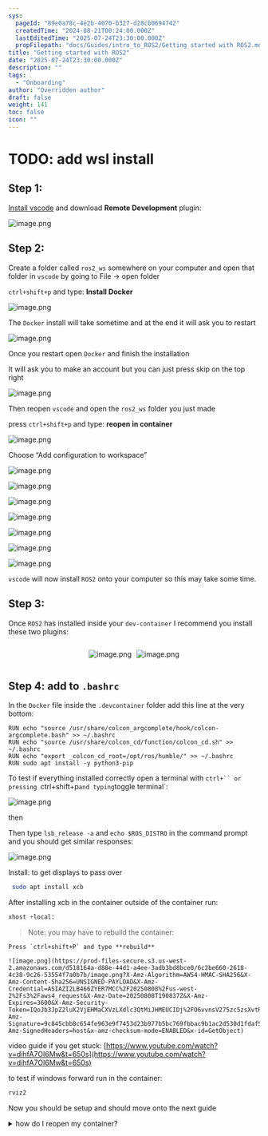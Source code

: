 ```yaml
---
sys:
  pageId: "89e0a78c-4e2b-4070-b327-d28cb0694742"
  createdTime: "2024-08-21T00:24:00.000Z"
  lastEditedTime: "2025-07-24T23:30:00.000Z"
  propFilepath: "docs/Guides/intro_to_ROS2/Getting started with ROS2.md"
title: "Getting started with ROS2"
date: "2025-07-24T23:30:00.000Z"
description: ""
tags:
  - "Onboarding"
author: "Overridden author"
draft: false
weight: 141
toc: false
icon: ""
---
```


# TODO: add wsl install

## Step 1:

[Install vscode](https://code.visualstudio.com/download) and download **Remote Development** plugin:

![image.png](https://prod-files-secure.s3.us-west-2.amazonaws.com/d518164a-d88e-44d1-a4ee-3adb3bd8bce0/efb52993-1881-4a40-b95e-6f020334f022/image.png?X-Amz-Algorithm=AWS4-HMAC-SHA256&X-Amz-Content-Sha256=UNSIGNED-PAYLOAD&X-Amz-Credential=ASIAZI2LB466VSAZFV5P%2F20250808%2Fus-west-2%2Fs3%2Faws4_request&X-Amz-Date=20250808T190833Z&X-Amz-Expires=3600&X-Amz-Security-Token=IQoJb3JpZ2luX2VjEHMaCXVzLXdlc3QtMiJIMEYCIQDgpaDgx5PvRksPdi%2FDLRuLjJOq%2FxlKGXCvblJ6Ogm9JAIhALhyy3ecg2FcOm9U02bnA%2BD%2F4NOvKGXDM%2F8scx9y0PSGKogECKz%2F%2F%2F%2F%2F%2F%2F%2F%2F%2FwEQABoMNjM3NDIzMTgzODA1IgwMPZEqCNWhgkpUcskq3AOl3Ycy9yD9mr2w%2FXdFtsPAOjZm7DU550oioglemcxq5jF%2B%2B9zfoHx4L6%2B7lQqp2CJzRoXqW%2FFG28iGAGBLpsvs8gVxOxeIJArlPMuqXPOA8g8z7pCewHsUOdyLCencqDxr3STQ0o9BmlVkx8II%2FhXww3oi%2BvqXipAXl9d58frFZYIesg3%2BhLLwV4Lr4Ef7SjguSgD%2FmqfcfY9%2FvEQ%2FrXLXlrEj4XWJV2B7rElezjkb46ED3ZBHktFZJOZv18%2BR81h47dJme%2FBxfnnP%2Bwl0eCGh11UE79zfQiQg%2FKpBrGCBVlZ6EoXZ%2Fb2G%2Fi7iUIJdB82pQRHKt3sLE196F4XqcBjbhn4tOTezPgC0k22KtAsxF%2FWXJw8aaQMkqhCCI3ttQ8IlMcnUbE7qBfrwvMlEnhsyJew9yPM92RpKF%2Fui7fJAyJ%2FGM7gOUTn3JsjElwF2DzFGcH%2BEMwoGV3l4rdgJC8J8MjfyGEZz01Da7%2BRvAxzH5spJexA1E%2FtEm2QosXu3DSjt0cVtTHeEiAgh%2FDOTmv7GIXy2Mlr3YLRSVKTGDa8KY%2BByVTbQL7yBN13sJWWe38vk1ozDWWMMbjcqLOdtc52R%2BkgrByhjBENthW3n96AMtzoDAtAym11NE8C7mzCXk9nEBjqkAQoItLLOyee%2FXazYODlLb0O4AD1iyvHEJZaqVeY038ml%2F6569LGnQKcBG1hb54InBbIDF4X63gREEMvyD7l6HrIxds0VWytkNrbZZHBjOsigiS8CeN0wXUSAhSiQWQIwl4joHSgD6PK5paJAU1FeWK8j9px0h1iigJBgDWJAyTVpVVuKLasenlodzu91RY3b4GtAFHuagterEcFtLZflRen7PClZ&X-Amz-Signature=740cd57d6491de4295ee715120bc3d64c2f9c740f0d95e9deda92285f39aa381&X-Amz-SignedHeaders=host&x-amz-checksum-mode=ENABLED&x-id=GetObject)

## Step 2:

Create a folder called `ros2_ws` somewhere on your computer and open that folder in `vscode` by going to File → open folder 

`ctrl+shift+p` and type: **Install Docker**

![image.png](https://prod-files-secure.s3.us-west-2.amazonaws.com/d518164a-d88e-44d1-a4ee-3adb3bd8bce0/2269dc0e-1cd5-47ff-bceb-c04ad9b2eab0/image.png?X-Amz-Algorithm=AWS4-HMAC-SHA256&X-Amz-Content-Sha256=UNSIGNED-PAYLOAD&X-Amz-Credential=ASIAZI2LB466VSAZFV5P%2F20250808%2Fus-west-2%2Fs3%2Faws4_request&X-Amz-Date=20250808T190833Z&X-Amz-Expires=3600&X-Amz-Security-Token=IQoJb3JpZ2luX2VjEHMaCXVzLXdlc3QtMiJIMEYCIQDgpaDgx5PvRksPdi%2FDLRuLjJOq%2FxlKGXCvblJ6Ogm9JAIhALhyy3ecg2FcOm9U02bnA%2BD%2F4NOvKGXDM%2F8scx9y0PSGKogECKz%2F%2F%2F%2F%2F%2F%2F%2F%2F%2FwEQABoMNjM3NDIzMTgzODA1IgwMPZEqCNWhgkpUcskq3AOl3Ycy9yD9mr2w%2FXdFtsPAOjZm7DU550oioglemcxq5jF%2B%2B9zfoHx4L6%2B7lQqp2CJzRoXqW%2FFG28iGAGBLpsvs8gVxOxeIJArlPMuqXPOA8g8z7pCewHsUOdyLCencqDxr3STQ0o9BmlVkx8II%2FhXww3oi%2BvqXipAXl9d58frFZYIesg3%2BhLLwV4Lr4Ef7SjguSgD%2FmqfcfY9%2FvEQ%2FrXLXlrEj4XWJV2B7rElezjkb46ED3ZBHktFZJOZv18%2BR81h47dJme%2FBxfnnP%2Bwl0eCGh11UE79zfQiQg%2FKpBrGCBVlZ6EoXZ%2Fb2G%2Fi7iUIJdB82pQRHKt3sLE196F4XqcBjbhn4tOTezPgC0k22KtAsxF%2FWXJw8aaQMkqhCCI3ttQ8IlMcnUbE7qBfrwvMlEnhsyJew9yPM92RpKF%2Fui7fJAyJ%2FGM7gOUTn3JsjElwF2DzFGcH%2BEMwoGV3l4rdgJC8J8MjfyGEZz01Da7%2BRvAxzH5spJexA1E%2FtEm2QosXu3DSjt0cVtTHeEiAgh%2FDOTmv7GIXy2Mlr3YLRSVKTGDa8KY%2BByVTbQL7yBN13sJWWe38vk1ozDWWMMbjcqLOdtc52R%2BkgrByhjBENthW3n96AMtzoDAtAym11NE8C7mzCXk9nEBjqkAQoItLLOyee%2FXazYODlLb0O4AD1iyvHEJZaqVeY038ml%2F6569LGnQKcBG1hb54InBbIDF4X63gREEMvyD7l6HrIxds0VWytkNrbZZHBjOsigiS8CeN0wXUSAhSiQWQIwl4joHSgD6PK5paJAU1FeWK8j9px0h1iigJBgDWJAyTVpVVuKLasenlodzu91RY3b4GtAFHuagterEcFtLZflRen7PClZ&X-Amz-Signature=16d138f20fc55310a415de11acf867ee23860cdaa1e6972c00e1d8d00faaba35&X-Amz-SignedHeaders=host&x-amz-checksum-mode=ENABLED&x-id=GetObject)

The `Docker` install will take sometime and at the end it will ask you to restart

![image.png](https://prod-files-secure.s3.us-west-2.amazonaws.com/d518164a-d88e-44d1-a4ee-3adb3bd8bce0/ed233f78-be33-4b1f-b89c-9c346c0e961e/image.png?X-Amz-Algorithm=AWS4-HMAC-SHA256&X-Amz-Content-Sha256=UNSIGNED-PAYLOAD&X-Amz-Credential=ASIAZI2LB466VSAZFV5P%2F20250808%2Fus-west-2%2Fs3%2Faws4_request&X-Amz-Date=20250808T190833Z&X-Amz-Expires=3600&X-Amz-Security-Token=IQoJb3JpZ2luX2VjEHMaCXVzLXdlc3QtMiJIMEYCIQDgpaDgx5PvRksPdi%2FDLRuLjJOq%2FxlKGXCvblJ6Ogm9JAIhALhyy3ecg2FcOm9U02bnA%2BD%2F4NOvKGXDM%2F8scx9y0PSGKogECKz%2F%2F%2F%2F%2F%2F%2F%2F%2F%2FwEQABoMNjM3NDIzMTgzODA1IgwMPZEqCNWhgkpUcskq3AOl3Ycy9yD9mr2w%2FXdFtsPAOjZm7DU550oioglemcxq5jF%2B%2B9zfoHx4L6%2B7lQqp2CJzRoXqW%2FFG28iGAGBLpsvs8gVxOxeIJArlPMuqXPOA8g8z7pCewHsUOdyLCencqDxr3STQ0o9BmlVkx8II%2FhXww3oi%2BvqXipAXl9d58frFZYIesg3%2BhLLwV4Lr4Ef7SjguSgD%2FmqfcfY9%2FvEQ%2FrXLXlrEj4XWJV2B7rElezjkb46ED3ZBHktFZJOZv18%2BR81h47dJme%2FBxfnnP%2Bwl0eCGh11UE79zfQiQg%2FKpBrGCBVlZ6EoXZ%2Fb2G%2Fi7iUIJdB82pQRHKt3sLE196F4XqcBjbhn4tOTezPgC0k22KtAsxF%2FWXJw8aaQMkqhCCI3ttQ8IlMcnUbE7qBfrwvMlEnhsyJew9yPM92RpKF%2Fui7fJAyJ%2FGM7gOUTn3JsjElwF2DzFGcH%2BEMwoGV3l4rdgJC8J8MjfyGEZz01Da7%2BRvAxzH5spJexA1E%2FtEm2QosXu3DSjt0cVtTHeEiAgh%2FDOTmv7GIXy2Mlr3YLRSVKTGDa8KY%2BByVTbQL7yBN13sJWWe38vk1ozDWWMMbjcqLOdtc52R%2BkgrByhjBENthW3n96AMtzoDAtAym11NE8C7mzCXk9nEBjqkAQoItLLOyee%2FXazYODlLb0O4AD1iyvHEJZaqVeY038ml%2F6569LGnQKcBG1hb54InBbIDF4X63gREEMvyD7l6HrIxds0VWytkNrbZZHBjOsigiS8CeN0wXUSAhSiQWQIwl4joHSgD6PK5paJAU1FeWK8j9px0h1iigJBgDWJAyTVpVVuKLasenlodzu91RY3b4GtAFHuagterEcFtLZflRen7PClZ&X-Amz-Signature=cd443b3b8b41f22f4029187e0ddbb08cc3201e31362dccf24028fa5d5924981e&X-Amz-SignedHeaders=host&x-amz-checksum-mode=ENABLED&x-id=GetObject)

Once you restart open `Docker` and finish the installation

It will ask you to make an account but you can just press skip on the top right

![image.png](https://prod-files-secure.s3.us-west-2.amazonaws.com/d518164a-d88e-44d1-a4ee-3adb3bd8bce0/21010ad9-1659-4fd9-9f59-9932a09b2a3d/image.png?X-Amz-Algorithm=AWS4-HMAC-SHA256&X-Amz-Content-Sha256=UNSIGNED-PAYLOAD&X-Amz-Credential=ASIAZI2LB466VSAZFV5P%2F20250808%2Fus-west-2%2Fs3%2Faws4_request&X-Amz-Date=20250808T190833Z&X-Amz-Expires=3600&X-Amz-Security-Token=IQoJb3JpZ2luX2VjEHMaCXVzLXdlc3QtMiJIMEYCIQDgpaDgx5PvRksPdi%2FDLRuLjJOq%2FxlKGXCvblJ6Ogm9JAIhALhyy3ecg2FcOm9U02bnA%2BD%2F4NOvKGXDM%2F8scx9y0PSGKogECKz%2F%2F%2F%2F%2F%2F%2F%2F%2F%2FwEQABoMNjM3NDIzMTgzODA1IgwMPZEqCNWhgkpUcskq3AOl3Ycy9yD9mr2w%2FXdFtsPAOjZm7DU550oioglemcxq5jF%2B%2B9zfoHx4L6%2B7lQqp2CJzRoXqW%2FFG28iGAGBLpsvs8gVxOxeIJArlPMuqXPOA8g8z7pCewHsUOdyLCencqDxr3STQ0o9BmlVkx8II%2FhXww3oi%2BvqXipAXl9d58frFZYIesg3%2BhLLwV4Lr4Ef7SjguSgD%2FmqfcfY9%2FvEQ%2FrXLXlrEj4XWJV2B7rElezjkb46ED3ZBHktFZJOZv18%2BR81h47dJme%2FBxfnnP%2Bwl0eCGh11UE79zfQiQg%2FKpBrGCBVlZ6EoXZ%2Fb2G%2Fi7iUIJdB82pQRHKt3sLE196F4XqcBjbhn4tOTezPgC0k22KtAsxF%2FWXJw8aaQMkqhCCI3ttQ8IlMcnUbE7qBfrwvMlEnhsyJew9yPM92RpKF%2Fui7fJAyJ%2FGM7gOUTn3JsjElwF2DzFGcH%2BEMwoGV3l4rdgJC8J8MjfyGEZz01Da7%2BRvAxzH5spJexA1E%2FtEm2QosXu3DSjt0cVtTHeEiAgh%2FDOTmv7GIXy2Mlr3YLRSVKTGDa8KY%2BByVTbQL7yBN13sJWWe38vk1ozDWWMMbjcqLOdtc52R%2BkgrByhjBENthW3n96AMtzoDAtAym11NE8C7mzCXk9nEBjqkAQoItLLOyee%2FXazYODlLb0O4AD1iyvHEJZaqVeY038ml%2F6569LGnQKcBG1hb54InBbIDF4X63gREEMvyD7l6HrIxds0VWytkNrbZZHBjOsigiS8CeN0wXUSAhSiQWQIwl4joHSgD6PK5paJAU1FeWK8j9px0h1iigJBgDWJAyTVpVVuKLasenlodzu91RY3b4GtAFHuagterEcFtLZflRen7PClZ&X-Amz-Signature=4a019f34034218ca4f122a170106f465e839e8919c526ab63d9bcc0e3a2f342b&X-Amz-SignedHeaders=host&x-amz-checksum-mode=ENABLED&x-id=GetObject)

Then reopen `vscode` and open the `ros2_ws` folder you just made

press `ctrl+shift+p` and type: **reopen in container**

![image.png](https://prod-files-secure.s3.us-west-2.amazonaws.com/d518164a-d88e-44d1-a4ee-3adb3bd8bce0/4e93b8c2-41ad-488c-8095-c74205196118/image.png?X-Amz-Algorithm=AWS4-HMAC-SHA256&X-Amz-Content-Sha256=UNSIGNED-PAYLOAD&X-Amz-Credential=ASIAZI2LB466VSAZFV5P%2F20250808%2Fus-west-2%2Fs3%2Faws4_request&X-Amz-Date=20250808T190833Z&X-Amz-Expires=3600&X-Amz-Security-Token=IQoJb3JpZ2luX2VjEHMaCXVzLXdlc3QtMiJIMEYCIQDgpaDgx5PvRksPdi%2FDLRuLjJOq%2FxlKGXCvblJ6Ogm9JAIhALhyy3ecg2FcOm9U02bnA%2BD%2F4NOvKGXDM%2F8scx9y0PSGKogECKz%2F%2F%2F%2F%2F%2F%2F%2F%2F%2FwEQABoMNjM3NDIzMTgzODA1IgwMPZEqCNWhgkpUcskq3AOl3Ycy9yD9mr2w%2FXdFtsPAOjZm7DU550oioglemcxq5jF%2B%2B9zfoHx4L6%2B7lQqp2CJzRoXqW%2FFG28iGAGBLpsvs8gVxOxeIJArlPMuqXPOA8g8z7pCewHsUOdyLCencqDxr3STQ0o9BmlVkx8II%2FhXww3oi%2BvqXipAXl9d58frFZYIesg3%2BhLLwV4Lr4Ef7SjguSgD%2FmqfcfY9%2FvEQ%2FrXLXlrEj4XWJV2B7rElezjkb46ED3ZBHktFZJOZv18%2BR81h47dJme%2FBxfnnP%2Bwl0eCGh11UE79zfQiQg%2FKpBrGCBVlZ6EoXZ%2Fb2G%2Fi7iUIJdB82pQRHKt3sLE196F4XqcBjbhn4tOTezPgC0k22KtAsxF%2FWXJw8aaQMkqhCCI3ttQ8IlMcnUbE7qBfrwvMlEnhsyJew9yPM92RpKF%2Fui7fJAyJ%2FGM7gOUTn3JsjElwF2DzFGcH%2BEMwoGV3l4rdgJC8J8MjfyGEZz01Da7%2BRvAxzH5spJexA1E%2FtEm2QosXu3DSjt0cVtTHeEiAgh%2FDOTmv7GIXy2Mlr3YLRSVKTGDa8KY%2BByVTbQL7yBN13sJWWe38vk1ozDWWMMbjcqLOdtc52R%2BkgrByhjBENthW3n96AMtzoDAtAym11NE8C7mzCXk9nEBjqkAQoItLLOyee%2FXazYODlLb0O4AD1iyvHEJZaqVeY038ml%2F6569LGnQKcBG1hb54InBbIDF4X63gREEMvyD7l6HrIxds0VWytkNrbZZHBjOsigiS8CeN0wXUSAhSiQWQIwl4joHSgD6PK5paJAU1FeWK8j9px0h1iigJBgDWJAyTVpVVuKLasenlodzu91RY3b4GtAFHuagterEcFtLZflRen7PClZ&X-Amz-Signature=b2a863bfaadef4d32e7aa24602a62b94e5196a4034c0fbf79b2053c399d482a6&X-Amz-SignedHeaders=host&x-amz-checksum-mode=ENABLED&x-id=GetObject)

Choose “Add configuration to workspace”

![image.png](https://prod-files-secure.s3.us-west-2.amazonaws.com/d518164a-d88e-44d1-a4ee-3adb3bd8bce0/9560b282-5060-4989-ba37-97e7b2c22476/image.png?X-Amz-Algorithm=AWS4-HMAC-SHA256&X-Amz-Content-Sha256=UNSIGNED-PAYLOAD&X-Amz-Credential=ASIAZI2LB466VSAZFV5P%2F20250808%2Fus-west-2%2Fs3%2Faws4_request&X-Amz-Date=20250808T190833Z&X-Amz-Expires=3600&X-Amz-Security-Token=IQoJb3JpZ2luX2VjEHMaCXVzLXdlc3QtMiJIMEYCIQDgpaDgx5PvRksPdi%2FDLRuLjJOq%2FxlKGXCvblJ6Ogm9JAIhALhyy3ecg2FcOm9U02bnA%2BD%2F4NOvKGXDM%2F8scx9y0PSGKogECKz%2F%2F%2F%2F%2F%2F%2F%2F%2F%2FwEQABoMNjM3NDIzMTgzODA1IgwMPZEqCNWhgkpUcskq3AOl3Ycy9yD9mr2w%2FXdFtsPAOjZm7DU550oioglemcxq5jF%2B%2B9zfoHx4L6%2B7lQqp2CJzRoXqW%2FFG28iGAGBLpsvs8gVxOxeIJArlPMuqXPOA8g8z7pCewHsUOdyLCencqDxr3STQ0o9BmlVkx8II%2FhXww3oi%2BvqXipAXl9d58frFZYIesg3%2BhLLwV4Lr4Ef7SjguSgD%2FmqfcfY9%2FvEQ%2FrXLXlrEj4XWJV2B7rElezjkb46ED3ZBHktFZJOZv18%2BR81h47dJme%2FBxfnnP%2Bwl0eCGh11UE79zfQiQg%2FKpBrGCBVlZ6EoXZ%2Fb2G%2Fi7iUIJdB82pQRHKt3sLE196F4XqcBjbhn4tOTezPgC0k22KtAsxF%2FWXJw8aaQMkqhCCI3ttQ8IlMcnUbE7qBfrwvMlEnhsyJew9yPM92RpKF%2Fui7fJAyJ%2FGM7gOUTn3JsjElwF2DzFGcH%2BEMwoGV3l4rdgJC8J8MjfyGEZz01Da7%2BRvAxzH5spJexA1E%2FtEm2QosXu3DSjt0cVtTHeEiAgh%2FDOTmv7GIXy2Mlr3YLRSVKTGDa8KY%2BByVTbQL7yBN13sJWWe38vk1ozDWWMMbjcqLOdtc52R%2BkgrByhjBENthW3n96AMtzoDAtAym11NE8C7mzCXk9nEBjqkAQoItLLOyee%2FXazYODlLb0O4AD1iyvHEJZaqVeY038ml%2F6569LGnQKcBG1hb54InBbIDF4X63gREEMvyD7l6HrIxds0VWytkNrbZZHBjOsigiS8CeN0wXUSAhSiQWQIwl4joHSgD6PK5paJAU1FeWK8j9px0h1iigJBgDWJAyTVpVVuKLasenlodzu91RY3b4GtAFHuagterEcFtLZflRen7PClZ&X-Amz-Signature=534bab7c279edcd1bc8e35c72ac1ecbdf67bbce36bbb8c778b6efc78e5b01f6c&X-Amz-SignedHeaders=host&x-amz-checksum-mode=ENABLED&x-id=GetObject)

![image.png](https://prod-files-secure.s3.us-west-2.amazonaws.com/d518164a-d88e-44d1-a4ee-3adb3bd8bce0/2ee63f81-886b-48e8-a553-dc6e5eac99e4/image.png?X-Amz-Algorithm=AWS4-HMAC-SHA256&X-Amz-Content-Sha256=UNSIGNED-PAYLOAD&X-Amz-Credential=ASIAZI2LB466VSAZFV5P%2F20250808%2Fus-west-2%2Fs3%2Faws4_request&X-Amz-Date=20250808T190833Z&X-Amz-Expires=3600&X-Amz-Security-Token=IQoJb3JpZ2luX2VjEHMaCXVzLXdlc3QtMiJIMEYCIQDgpaDgx5PvRksPdi%2FDLRuLjJOq%2FxlKGXCvblJ6Ogm9JAIhALhyy3ecg2FcOm9U02bnA%2BD%2F4NOvKGXDM%2F8scx9y0PSGKogECKz%2F%2F%2F%2F%2F%2F%2F%2F%2F%2FwEQABoMNjM3NDIzMTgzODA1IgwMPZEqCNWhgkpUcskq3AOl3Ycy9yD9mr2w%2FXdFtsPAOjZm7DU550oioglemcxq5jF%2B%2B9zfoHx4L6%2B7lQqp2CJzRoXqW%2FFG28iGAGBLpsvs8gVxOxeIJArlPMuqXPOA8g8z7pCewHsUOdyLCencqDxr3STQ0o9BmlVkx8II%2FhXww3oi%2BvqXipAXl9d58frFZYIesg3%2BhLLwV4Lr4Ef7SjguSgD%2FmqfcfY9%2FvEQ%2FrXLXlrEj4XWJV2B7rElezjkb46ED3ZBHktFZJOZv18%2BR81h47dJme%2FBxfnnP%2Bwl0eCGh11UE79zfQiQg%2FKpBrGCBVlZ6EoXZ%2Fb2G%2Fi7iUIJdB82pQRHKt3sLE196F4XqcBjbhn4tOTezPgC0k22KtAsxF%2FWXJw8aaQMkqhCCI3ttQ8IlMcnUbE7qBfrwvMlEnhsyJew9yPM92RpKF%2Fui7fJAyJ%2FGM7gOUTn3JsjElwF2DzFGcH%2BEMwoGV3l4rdgJC8J8MjfyGEZz01Da7%2BRvAxzH5spJexA1E%2FtEm2QosXu3DSjt0cVtTHeEiAgh%2FDOTmv7GIXy2Mlr3YLRSVKTGDa8KY%2BByVTbQL7yBN13sJWWe38vk1ozDWWMMbjcqLOdtc52R%2BkgrByhjBENthW3n96AMtzoDAtAym11NE8C7mzCXk9nEBjqkAQoItLLOyee%2FXazYODlLb0O4AD1iyvHEJZaqVeY038ml%2F6569LGnQKcBG1hb54InBbIDF4X63gREEMvyD7l6HrIxds0VWytkNrbZZHBjOsigiS8CeN0wXUSAhSiQWQIwl4joHSgD6PK5paJAU1FeWK8j9px0h1iigJBgDWJAyTVpVVuKLasenlodzu91RY3b4GtAFHuagterEcFtLZflRen7PClZ&X-Amz-Signature=9d703a227aa9327ce24c8d32bb38c539eda608ef144e3bb23581000c92d003b4&X-Amz-SignedHeaders=host&x-amz-checksum-mode=ENABLED&x-id=GetObject)

![image.png](https://prod-files-secure.s3.us-west-2.amazonaws.com/d518164a-d88e-44d1-a4ee-3adb3bd8bce0/e0fd626c-c8b6-4b2c-95d1-fa4c26514504/image.png?X-Amz-Algorithm=AWS4-HMAC-SHA256&X-Amz-Content-Sha256=UNSIGNED-PAYLOAD&X-Amz-Credential=ASIAZI2LB466VSAZFV5P%2F20250808%2Fus-west-2%2Fs3%2Faws4_request&X-Amz-Date=20250808T190833Z&X-Amz-Expires=3600&X-Amz-Security-Token=IQoJb3JpZ2luX2VjEHMaCXVzLXdlc3QtMiJIMEYCIQDgpaDgx5PvRksPdi%2FDLRuLjJOq%2FxlKGXCvblJ6Ogm9JAIhALhyy3ecg2FcOm9U02bnA%2BD%2F4NOvKGXDM%2F8scx9y0PSGKogECKz%2F%2F%2F%2F%2F%2F%2F%2F%2F%2FwEQABoMNjM3NDIzMTgzODA1IgwMPZEqCNWhgkpUcskq3AOl3Ycy9yD9mr2w%2FXdFtsPAOjZm7DU550oioglemcxq5jF%2B%2B9zfoHx4L6%2B7lQqp2CJzRoXqW%2FFG28iGAGBLpsvs8gVxOxeIJArlPMuqXPOA8g8z7pCewHsUOdyLCencqDxr3STQ0o9BmlVkx8II%2FhXww3oi%2BvqXipAXl9d58frFZYIesg3%2BhLLwV4Lr4Ef7SjguSgD%2FmqfcfY9%2FvEQ%2FrXLXlrEj4XWJV2B7rElezjkb46ED3ZBHktFZJOZv18%2BR81h47dJme%2FBxfnnP%2Bwl0eCGh11UE79zfQiQg%2FKpBrGCBVlZ6EoXZ%2Fb2G%2Fi7iUIJdB82pQRHKt3sLE196F4XqcBjbhn4tOTezPgC0k22KtAsxF%2FWXJw8aaQMkqhCCI3ttQ8IlMcnUbE7qBfrwvMlEnhsyJew9yPM92RpKF%2Fui7fJAyJ%2FGM7gOUTn3JsjElwF2DzFGcH%2BEMwoGV3l4rdgJC8J8MjfyGEZz01Da7%2BRvAxzH5spJexA1E%2FtEm2QosXu3DSjt0cVtTHeEiAgh%2FDOTmv7GIXy2Mlr3YLRSVKTGDa8KY%2BByVTbQL7yBN13sJWWe38vk1ozDWWMMbjcqLOdtc52R%2BkgrByhjBENthW3n96AMtzoDAtAym11NE8C7mzCXk9nEBjqkAQoItLLOyee%2FXazYODlLb0O4AD1iyvHEJZaqVeY038ml%2F6569LGnQKcBG1hb54InBbIDF4X63gREEMvyD7l6HrIxds0VWytkNrbZZHBjOsigiS8CeN0wXUSAhSiQWQIwl4joHSgD6PK5paJAU1FeWK8j9px0h1iigJBgDWJAyTVpVVuKLasenlodzu91RY3b4GtAFHuagterEcFtLZflRen7PClZ&X-Amz-Signature=2448d6b50915a91955b682b35892ae7af4b204b5221057718edc315438dd7bda&X-Amz-SignedHeaders=host&x-amz-checksum-mode=ENABLED&x-id=GetObject)

![image.png](https://prod-files-secure.s3.us-west-2.amazonaws.com/d518164a-d88e-44d1-a4ee-3adb3bd8bce0/a2e13f50-d2ab-4719-a4c2-7ced634bfc9d/image.png?X-Amz-Algorithm=AWS4-HMAC-SHA256&X-Amz-Content-Sha256=UNSIGNED-PAYLOAD&X-Amz-Credential=ASIAZI2LB466VSAZFV5P%2F20250808%2Fus-west-2%2Fs3%2Faws4_request&X-Amz-Date=20250808T190833Z&X-Amz-Expires=3600&X-Amz-Security-Token=IQoJb3JpZ2luX2VjEHMaCXVzLXdlc3QtMiJIMEYCIQDgpaDgx5PvRksPdi%2FDLRuLjJOq%2FxlKGXCvblJ6Ogm9JAIhALhyy3ecg2FcOm9U02bnA%2BD%2F4NOvKGXDM%2F8scx9y0PSGKogECKz%2F%2F%2F%2F%2F%2F%2F%2F%2F%2FwEQABoMNjM3NDIzMTgzODA1IgwMPZEqCNWhgkpUcskq3AOl3Ycy9yD9mr2w%2FXdFtsPAOjZm7DU550oioglemcxq5jF%2B%2B9zfoHx4L6%2B7lQqp2CJzRoXqW%2FFG28iGAGBLpsvs8gVxOxeIJArlPMuqXPOA8g8z7pCewHsUOdyLCencqDxr3STQ0o9BmlVkx8II%2FhXww3oi%2BvqXipAXl9d58frFZYIesg3%2BhLLwV4Lr4Ef7SjguSgD%2FmqfcfY9%2FvEQ%2FrXLXlrEj4XWJV2B7rElezjkb46ED3ZBHktFZJOZv18%2BR81h47dJme%2FBxfnnP%2Bwl0eCGh11UE79zfQiQg%2FKpBrGCBVlZ6EoXZ%2Fb2G%2Fi7iUIJdB82pQRHKt3sLE196F4XqcBjbhn4tOTezPgC0k22KtAsxF%2FWXJw8aaQMkqhCCI3ttQ8IlMcnUbE7qBfrwvMlEnhsyJew9yPM92RpKF%2Fui7fJAyJ%2FGM7gOUTn3JsjElwF2DzFGcH%2BEMwoGV3l4rdgJC8J8MjfyGEZz01Da7%2BRvAxzH5spJexA1E%2FtEm2QosXu3DSjt0cVtTHeEiAgh%2FDOTmv7GIXy2Mlr3YLRSVKTGDa8KY%2BByVTbQL7yBN13sJWWe38vk1ozDWWMMbjcqLOdtc52R%2BkgrByhjBENthW3n96AMtzoDAtAym11NE8C7mzCXk9nEBjqkAQoItLLOyee%2FXazYODlLb0O4AD1iyvHEJZaqVeY038ml%2F6569LGnQKcBG1hb54InBbIDF4X63gREEMvyD7l6HrIxds0VWytkNrbZZHBjOsigiS8CeN0wXUSAhSiQWQIwl4joHSgD6PK5paJAU1FeWK8j9px0h1iigJBgDWJAyTVpVVuKLasenlodzu91RY3b4GtAFHuagterEcFtLZflRen7PClZ&X-Amz-Signature=0fed8967744db70a8ac78efb89d316049656041af75e49b8be0f65d91c2d7a95&X-Amz-SignedHeaders=host&x-amz-checksum-mode=ENABLED&x-id=GetObject)

![image.png](https://prod-files-secure.s3.us-west-2.amazonaws.com/d518164a-d88e-44d1-a4ee-3adb3bd8bce0/6cc478ad-aaba-4bf7-9fcc-403277ab896c/image.png?X-Amz-Algorithm=AWS4-HMAC-SHA256&X-Amz-Content-Sha256=UNSIGNED-PAYLOAD&X-Amz-Credential=ASIAZI2LB466VSAZFV5P%2F20250808%2Fus-west-2%2Fs3%2Faws4_request&X-Amz-Date=20250808T190833Z&X-Amz-Expires=3600&X-Amz-Security-Token=IQoJb3JpZ2luX2VjEHMaCXVzLXdlc3QtMiJIMEYCIQDgpaDgx5PvRksPdi%2FDLRuLjJOq%2FxlKGXCvblJ6Ogm9JAIhALhyy3ecg2FcOm9U02bnA%2BD%2F4NOvKGXDM%2F8scx9y0PSGKogECKz%2F%2F%2F%2F%2F%2F%2F%2F%2F%2FwEQABoMNjM3NDIzMTgzODA1IgwMPZEqCNWhgkpUcskq3AOl3Ycy9yD9mr2w%2FXdFtsPAOjZm7DU550oioglemcxq5jF%2B%2B9zfoHx4L6%2B7lQqp2CJzRoXqW%2FFG28iGAGBLpsvs8gVxOxeIJArlPMuqXPOA8g8z7pCewHsUOdyLCencqDxr3STQ0o9BmlVkx8II%2FhXww3oi%2BvqXipAXl9d58frFZYIesg3%2BhLLwV4Lr4Ef7SjguSgD%2FmqfcfY9%2FvEQ%2FrXLXlrEj4XWJV2B7rElezjkb46ED3ZBHktFZJOZv18%2BR81h47dJme%2FBxfnnP%2Bwl0eCGh11UE79zfQiQg%2FKpBrGCBVlZ6EoXZ%2Fb2G%2Fi7iUIJdB82pQRHKt3sLE196F4XqcBjbhn4tOTezPgC0k22KtAsxF%2FWXJw8aaQMkqhCCI3ttQ8IlMcnUbE7qBfrwvMlEnhsyJew9yPM92RpKF%2Fui7fJAyJ%2FGM7gOUTn3JsjElwF2DzFGcH%2BEMwoGV3l4rdgJC8J8MjfyGEZz01Da7%2BRvAxzH5spJexA1E%2FtEm2QosXu3DSjt0cVtTHeEiAgh%2FDOTmv7GIXy2Mlr3YLRSVKTGDa8KY%2BByVTbQL7yBN13sJWWe38vk1ozDWWMMbjcqLOdtc52R%2BkgrByhjBENthW3n96AMtzoDAtAym11NE8C7mzCXk9nEBjqkAQoItLLOyee%2FXazYODlLb0O4AD1iyvHEJZaqVeY038ml%2F6569LGnQKcBG1hb54InBbIDF4X63gREEMvyD7l6HrIxds0VWytkNrbZZHBjOsigiS8CeN0wXUSAhSiQWQIwl4joHSgD6PK5paJAU1FeWK8j9px0h1iigJBgDWJAyTVpVVuKLasenlodzu91RY3b4GtAFHuagterEcFtLZflRen7PClZ&X-Amz-Signature=303f656a6789e16d4e5327668731c10dab1f8e0c376f3b50f597e77abc6a05dc&X-Amz-SignedHeaders=host&x-amz-checksum-mode=ENABLED&x-id=GetObject)

![image.png](https://prod-files-secure.s3.us-west-2.amazonaws.com/d518164a-d88e-44d1-a4ee-3adb3bd8bce0/53255b28-f75e-430f-b9e3-c0ac8577e42b/image.png?X-Amz-Algorithm=AWS4-HMAC-SHA256&X-Amz-Content-Sha256=UNSIGNED-PAYLOAD&X-Amz-Credential=ASIAZI2LB466VSAZFV5P%2F20250808%2Fus-west-2%2Fs3%2Faws4_request&X-Amz-Date=20250808T190833Z&X-Amz-Expires=3600&X-Amz-Security-Token=IQoJb3JpZ2luX2VjEHMaCXVzLXdlc3QtMiJIMEYCIQDgpaDgx5PvRksPdi%2FDLRuLjJOq%2FxlKGXCvblJ6Ogm9JAIhALhyy3ecg2FcOm9U02bnA%2BD%2F4NOvKGXDM%2F8scx9y0PSGKogECKz%2F%2F%2F%2F%2F%2F%2F%2F%2F%2FwEQABoMNjM3NDIzMTgzODA1IgwMPZEqCNWhgkpUcskq3AOl3Ycy9yD9mr2w%2FXdFtsPAOjZm7DU550oioglemcxq5jF%2B%2B9zfoHx4L6%2B7lQqp2CJzRoXqW%2FFG28iGAGBLpsvs8gVxOxeIJArlPMuqXPOA8g8z7pCewHsUOdyLCencqDxr3STQ0o9BmlVkx8II%2FhXww3oi%2BvqXipAXl9d58frFZYIesg3%2BhLLwV4Lr4Ef7SjguSgD%2FmqfcfY9%2FvEQ%2FrXLXlrEj4XWJV2B7rElezjkb46ED3ZBHktFZJOZv18%2BR81h47dJme%2FBxfnnP%2Bwl0eCGh11UE79zfQiQg%2FKpBrGCBVlZ6EoXZ%2Fb2G%2Fi7iUIJdB82pQRHKt3sLE196F4XqcBjbhn4tOTezPgC0k22KtAsxF%2FWXJw8aaQMkqhCCI3ttQ8IlMcnUbE7qBfrwvMlEnhsyJew9yPM92RpKF%2Fui7fJAyJ%2FGM7gOUTn3JsjElwF2DzFGcH%2BEMwoGV3l4rdgJC8J8MjfyGEZz01Da7%2BRvAxzH5spJexA1E%2FtEm2QosXu3DSjt0cVtTHeEiAgh%2FDOTmv7GIXy2Mlr3YLRSVKTGDa8KY%2BByVTbQL7yBN13sJWWe38vk1ozDWWMMbjcqLOdtc52R%2BkgrByhjBENthW3n96AMtzoDAtAym11NE8C7mzCXk9nEBjqkAQoItLLOyee%2FXazYODlLb0O4AD1iyvHEJZaqVeY038ml%2F6569LGnQKcBG1hb54InBbIDF4X63gREEMvyD7l6HrIxds0VWytkNrbZZHBjOsigiS8CeN0wXUSAhSiQWQIwl4joHSgD6PK5paJAU1FeWK8j9px0h1iigJBgDWJAyTVpVVuKLasenlodzu91RY3b4GtAFHuagterEcFtLZflRen7PClZ&X-Amz-Signature=79df42a6a96929351ea7f128c7237d87d21e70cf8ac67ab0b882026db2389123&X-Amz-SignedHeaders=host&x-amz-checksum-mode=ENABLED&x-id=GetObject)

![image.png](https://prod-files-secure.s3.us-west-2.amazonaws.com/d518164a-d88e-44d1-a4ee-3adb3bd8bce0/7c562767-5af9-4ffb-97d1-327bcdf4ee00/image.png?X-Amz-Algorithm=AWS4-HMAC-SHA256&X-Amz-Content-Sha256=UNSIGNED-PAYLOAD&X-Amz-Credential=ASIAZI2LB466VSAZFV5P%2F20250808%2Fus-west-2%2Fs3%2Faws4_request&X-Amz-Date=20250808T190833Z&X-Amz-Expires=3600&X-Amz-Security-Token=IQoJb3JpZ2luX2VjEHMaCXVzLXdlc3QtMiJIMEYCIQDgpaDgx5PvRksPdi%2FDLRuLjJOq%2FxlKGXCvblJ6Ogm9JAIhALhyy3ecg2FcOm9U02bnA%2BD%2F4NOvKGXDM%2F8scx9y0PSGKogECKz%2F%2F%2F%2F%2F%2F%2F%2F%2F%2FwEQABoMNjM3NDIzMTgzODA1IgwMPZEqCNWhgkpUcskq3AOl3Ycy9yD9mr2w%2FXdFtsPAOjZm7DU550oioglemcxq5jF%2B%2B9zfoHx4L6%2B7lQqp2CJzRoXqW%2FFG28iGAGBLpsvs8gVxOxeIJArlPMuqXPOA8g8z7pCewHsUOdyLCencqDxr3STQ0o9BmlVkx8II%2FhXww3oi%2BvqXipAXl9d58frFZYIesg3%2BhLLwV4Lr4Ef7SjguSgD%2FmqfcfY9%2FvEQ%2FrXLXlrEj4XWJV2B7rElezjkb46ED3ZBHktFZJOZv18%2BR81h47dJme%2FBxfnnP%2Bwl0eCGh11UE79zfQiQg%2FKpBrGCBVlZ6EoXZ%2Fb2G%2Fi7iUIJdB82pQRHKt3sLE196F4XqcBjbhn4tOTezPgC0k22KtAsxF%2FWXJw8aaQMkqhCCI3ttQ8IlMcnUbE7qBfrwvMlEnhsyJew9yPM92RpKF%2Fui7fJAyJ%2FGM7gOUTn3JsjElwF2DzFGcH%2BEMwoGV3l4rdgJC8J8MjfyGEZz01Da7%2BRvAxzH5spJexA1E%2FtEm2QosXu3DSjt0cVtTHeEiAgh%2FDOTmv7GIXy2Mlr3YLRSVKTGDa8KY%2BByVTbQL7yBN13sJWWe38vk1ozDWWMMbjcqLOdtc52R%2BkgrByhjBENthW3n96AMtzoDAtAym11NE8C7mzCXk9nEBjqkAQoItLLOyee%2FXazYODlLb0O4AD1iyvHEJZaqVeY038ml%2F6569LGnQKcBG1hb54InBbIDF4X63gREEMvyD7l6HrIxds0VWytkNrbZZHBjOsigiS8CeN0wXUSAhSiQWQIwl4joHSgD6PK5paJAU1FeWK8j9px0h1iigJBgDWJAyTVpVVuKLasenlodzu91RY3b4GtAFHuagterEcFtLZflRen7PClZ&X-Amz-Signature=23367abcae0e203cfd7584efe395e380a57c8dc4f2a43b7b6b227119c3754d5c&X-Amz-SignedHeaders=host&x-amz-checksum-mode=ENABLED&x-id=GetObject)

`vscode` will now install `ROS2` onto your computer so this may take some time.

## Step 3:

Once `ROS2` has installed inside your `dev-container` I recommend you install these two plugins:

<div style="display: flex;flex-direction: row; column-gap:10px; max-width: 630px;justify-content: center;">
<div>

![image.png](https://prod-files-secure.s3.us-west-2.amazonaws.com/d518164a-d88e-44d1-a4ee-3adb3bd8bce0/3fc3d550-5a54-4ba1-ba6b-faa01cdb7369/image.png?X-Amz-Algorithm=AWS4-HMAC-SHA256&X-Amz-Content-Sha256=UNSIGNED-PAYLOAD&X-Amz-Credential=ASIAZI2LB46666FJ4MMY%2F20250808%2Fus-west-2%2Fs3%2Faws4_request&X-Amz-Date=20250808T190835Z&X-Amz-Expires=3600&X-Amz-Security-Token=IQoJb3JpZ2luX2VjEHMaCXVzLXdlc3QtMiJGMEQCIGRTFg7PuhsGkWWn3IHITX54y3DVh9WzVZTZiwCbBfK1AiBei8jemSUuRw5DsbPoVQEl6ZWp15kKi354AO%2BDcA8%2BTiqIBAis%2F%2F%2F%2F%2F%2F%2F%2F%2F%2F8BEAAaDDYzNzQyMzE4MzgwNSIM%2BcNP5CPeKuIjLPj4KtwDNYBT9u3GbwswnOrYvz8ceu5ipxdmly8s2A5ceFLZRKgmFI4WhLxaKbc2siHSxp8pf2EKVS342u8HjONCV6s7NXymkzpyms87%2B%2BJtFRZWIDIoSKsBs9kG0ivW%2FPZE0u7tpvjPb2UXvPl3rHdKc0Aydu%2FWLzxkmMad5eJKz1jiP56Q43r54c6cbCIJVy0dkdn1gBd2Fk5f54r9QSl6wJIfyuMVJFcGWxT%2B84IgD1e8qjWpsagpHw%2B9yXztfjomQrUR%2B558bRwyjbgTFHv7uqzWxZavLFoWSb1cLVlO8%2Bf0cfH5zKWxUxyvMz433VZfo1rLbaVlGQRw3Py%2FF7ce9mQW9S39zSCteYyzBpYBIBPU9rX4h3uiTDQjF5XlX4ybPzx3OD5239RKMUN25Ts9pIG8nCqpNsv2%2BPOLVvwMTdBaqLnDvGsc7rKVH7wl%2BbFwRsCdxVpE7%2Faa80z3cNuymhkCu4nZVbtx1PuUQzjwGPRDeLgbF0FaFgqx808Ofnj7Hkmmx%2FFDTNftQ94sn5oGxBgTaJgVp3aJx1SXwTMeIfzV4nU5qfFESrnNjSWUqAvsNLyulvi5jB4XzE02CXe940%2Fp0wElx4dhXDWIbh6l2uTlf6p4Arvu8LP%2BohBnz5sww5LZxAY6pgGl7mwPiS4GEOG%2BgFLGkVxZ4x83cJIFZtTmFqkdOLjbf9iNDqTVHEA95CsFc%2FVtsx%2BKzCWxkYoIqP698aZt3eRntqPokZ9GMheBWqQv849%2BAk5Tgbh48R9K362j3MdwyLTNbNfnWbkFPOdXVTVfZtnj2UOaZfAIQqk%2Fabl86gVjYWpjYvjkSihVWU8xkEIscEOddf5b6%2FfN4CQQiDvqyPYwWLr1Smn%2F&X-Amz-Signature=52f7cbb38bc8cb6927fdda783d896b83e9f41b84e51636c4923a71f1f6325f2b&X-Amz-SignedHeaders=host&x-amz-checksum-mode=ENABLED&x-id=GetObject)

</div>
<div>

![image.png](https://prod-files-secure.s3.us-west-2.amazonaws.com/d518164a-d88e-44d1-a4ee-3adb3bd8bce0/d994cc66-13c2-4093-a5a3-f84cf4601a82/image.png?X-Amz-Algorithm=AWS4-HMAC-SHA256&X-Amz-Content-Sha256=UNSIGNED-PAYLOAD&X-Amz-Credential=ASIAZI2LB4664O77W3RG%2F20250808%2Fus-west-2%2Fs3%2Faws4_request&X-Amz-Date=20250808T190836Z&X-Amz-Expires=3600&X-Amz-Security-Token=IQoJb3JpZ2luX2VjEHMaCXVzLXdlc3QtMiJGMEQCIGv0WotT8%2BeEEeAMCKyiy34sFMmYMtRkI8b%2FEtbRETR1AiBb4N%2FpikOaxXi9S0GQpH6JH0Yx59DoSCbJTMeKzyy7JCqIBAis%2F%2F%2F%2F%2F%2F%2F%2F%2F%2F8BEAAaDDYzNzQyMzE4MzgwNSIM5Sn1qz2Mu8U2lpH3KtwDNyu5bp7yvo1zDuaFehRmXJAbxHRdNDjS8mkoGy7YOGRNOB20qLVju6%2BVAgFxGI%2FP%2BsYvUtog%2Fs8t459k%2FRLsO3xe%2FtvINRgLBtjS3cQc6MDBdG%2F0CdLlZqh4Qsz7VAe0TkeL3o%2F1pVMrS4W%2Byxu1bHad8a6zVW2MVfmUL8G7PyT7JQqwiIbx9rTdj04Uso90UjpvbW1LaJeMhYrX4kj143o%2FoB3XtQozX0WDkVKKF9wQSo%2FNSxDkxfg1DQR%2FIUSGdzpb409Fk5ZfEZCV95ZCH91q0kneT%2F03OIR5gSlJg4NILppPZPZ91RtHuPRAcq9GYhegz1FRnaM0STtiTvs6jXqfrCvUSqx9L2Orv7fQZfCMFm0I3cTc6MybJKjKuzOwmtGzcsj8NNO8IrAzLPcRwzCCTdjFkLLPuwTa%2FxP36DNXERdZt%2BtAB9n5brbax1%2FIp3iWQhpe34Bq2KQ0iIzcwAkuFw0MejSDsRSv8H%2BuNykIIoIQ%2F%2B%2Ff63DMo%2Fv49fPLJin8cke1V8Y%2FQgFS3SrmCjpm2FzBTG4wZ3iyv1dBfRWQmN9J0A%2BmdcPwEigwRwokiMMBzaw00z2Rz2aPS82StRzmNcjqwxJlCfYDF%2Fpo80Zg5Sy4916U%2FgXATkowyJLZxAY6pgE9T2ROAQX3YMtKuf0zyJhUCKKQHF1n0iVl4KEnCH8BoTwny9SNBG8331hbIr3mQCrJ49%2BzttLj7d3v4v%2F92wvj%2BhaKlDEi9QsQMR0aFox1pswNnV4pMqLRPE8%2BvMIJEQdP1UgsVdCiL4R%2F1yhTItrN0C5GtcVlhHYYllEyOPuhizdEBfRgSCRLs4Yi6hb2JIggkruWjn2FGr0Hs95aRih%2BD63sdTAy&X-Amz-Signature=087b2535f39d04070785e5ccf60c99004dffa57f12c2e4cce35ee4294a6e49c4&X-Amz-SignedHeaders=host&x-amz-checksum-mode=ENABLED&x-id=GetObject)

</div>
</div>

## Step 4: add to `.bashrc`

In the `Docker` file inside the `.devcontainer` folder add this line at the very bottom: 

```docker
RUN echo "source /usr/share/colcon_argcomplete/hook/colcon-argcomplete.bash" >> ~/.bashrc
RUN echo "source /usr/share/colcon_cd/function/colcon_cd.sh" >> ~/.bashrc
RUN echo "export _colcon_cd_root=/opt/ros/humble/" >> ~/.bashrc
RUN sudo apt install -y python3-pip 
```

To test if everything installed correctly open a terminal with `ctrl+`` or pressing `ctrl+shift+p` and typing `toggle terminal`:

![image.png](https://prod-files-secure.s3.us-west-2.amazonaws.com/d518164a-d88e-44d1-a4ee-3adb3bd8bce0/6a4943d8-b04e-4c02-9a58-775f3384d1a5/image.png?X-Amz-Algorithm=AWS4-HMAC-SHA256&X-Amz-Content-Sha256=UNSIGNED-PAYLOAD&X-Amz-Credential=ASIAZI2LB466VSAZFV5P%2F20250808%2Fus-west-2%2Fs3%2Faws4_request&X-Amz-Date=20250808T190833Z&X-Amz-Expires=3600&X-Amz-Security-Token=IQoJb3JpZ2luX2VjEHMaCXVzLXdlc3QtMiJIMEYCIQDgpaDgx5PvRksPdi%2FDLRuLjJOq%2FxlKGXCvblJ6Ogm9JAIhALhyy3ecg2FcOm9U02bnA%2BD%2F4NOvKGXDM%2F8scx9y0PSGKogECKz%2F%2F%2F%2F%2F%2F%2F%2F%2F%2FwEQABoMNjM3NDIzMTgzODA1IgwMPZEqCNWhgkpUcskq3AOl3Ycy9yD9mr2w%2FXdFtsPAOjZm7DU550oioglemcxq5jF%2B%2B9zfoHx4L6%2B7lQqp2CJzRoXqW%2FFG28iGAGBLpsvs8gVxOxeIJArlPMuqXPOA8g8z7pCewHsUOdyLCencqDxr3STQ0o9BmlVkx8II%2FhXww3oi%2BvqXipAXl9d58frFZYIesg3%2BhLLwV4Lr4Ef7SjguSgD%2FmqfcfY9%2FvEQ%2FrXLXlrEj4XWJV2B7rElezjkb46ED3ZBHktFZJOZv18%2BR81h47dJme%2FBxfnnP%2Bwl0eCGh11UE79zfQiQg%2FKpBrGCBVlZ6EoXZ%2Fb2G%2Fi7iUIJdB82pQRHKt3sLE196F4XqcBjbhn4tOTezPgC0k22KtAsxF%2FWXJw8aaQMkqhCCI3ttQ8IlMcnUbE7qBfrwvMlEnhsyJew9yPM92RpKF%2Fui7fJAyJ%2FGM7gOUTn3JsjElwF2DzFGcH%2BEMwoGV3l4rdgJC8J8MjfyGEZz01Da7%2BRvAxzH5spJexA1E%2FtEm2QosXu3DSjt0cVtTHeEiAgh%2FDOTmv7GIXy2Mlr3YLRSVKTGDa8KY%2BByVTbQL7yBN13sJWWe38vk1ozDWWMMbjcqLOdtc52R%2BkgrByhjBENthW3n96AMtzoDAtAym11NE8C7mzCXk9nEBjqkAQoItLLOyee%2FXazYODlLb0O4AD1iyvHEJZaqVeY038ml%2F6569LGnQKcBG1hb54InBbIDF4X63gREEMvyD7l6HrIxds0VWytkNrbZZHBjOsigiS8CeN0wXUSAhSiQWQIwl4joHSgD6PK5paJAU1FeWK8j9px0h1iigJBgDWJAyTVpVVuKLasenlodzu91RY3b4GtAFHuagterEcFtLZflRen7PClZ&X-Amz-Signature=88791b0c5be0c471b17d3aaeef0487484d9e1508cf4d5e3687089f2d1ca51104&X-Amz-SignedHeaders=host&x-amz-checksum-mode=ENABLED&x-id=GetObject)

then 

Then type `lsb_release -a` and `echo $ROS_DISTRO` in the command prompt and you should get similar responses:

![image.png](https://prod-files-secure.s3.us-west-2.amazonaws.com/d518164a-d88e-44d1-a4ee-3adb3bd8bce0/3e635dec-a805-4e85-8b9e-d000e5b71a4e/image.png?X-Amz-Algorithm=AWS4-HMAC-SHA256&X-Amz-Content-Sha256=UNSIGNED-PAYLOAD&X-Amz-Credential=ASIAZI2LB466VSAZFV5P%2F20250808%2Fus-west-2%2Fs3%2Faws4_request&X-Amz-Date=20250808T190833Z&X-Amz-Expires=3600&X-Amz-Security-Token=IQoJb3JpZ2luX2VjEHMaCXVzLXdlc3QtMiJIMEYCIQDgpaDgx5PvRksPdi%2FDLRuLjJOq%2FxlKGXCvblJ6Ogm9JAIhALhyy3ecg2FcOm9U02bnA%2BD%2F4NOvKGXDM%2F8scx9y0PSGKogECKz%2F%2F%2F%2F%2F%2F%2F%2F%2F%2FwEQABoMNjM3NDIzMTgzODA1IgwMPZEqCNWhgkpUcskq3AOl3Ycy9yD9mr2w%2FXdFtsPAOjZm7DU550oioglemcxq5jF%2B%2B9zfoHx4L6%2B7lQqp2CJzRoXqW%2FFG28iGAGBLpsvs8gVxOxeIJArlPMuqXPOA8g8z7pCewHsUOdyLCencqDxr3STQ0o9BmlVkx8II%2FhXww3oi%2BvqXipAXl9d58frFZYIesg3%2BhLLwV4Lr4Ef7SjguSgD%2FmqfcfY9%2FvEQ%2FrXLXlrEj4XWJV2B7rElezjkb46ED3ZBHktFZJOZv18%2BR81h47dJme%2FBxfnnP%2Bwl0eCGh11UE79zfQiQg%2FKpBrGCBVlZ6EoXZ%2Fb2G%2Fi7iUIJdB82pQRHKt3sLE196F4XqcBjbhn4tOTezPgC0k22KtAsxF%2FWXJw8aaQMkqhCCI3ttQ8IlMcnUbE7qBfrwvMlEnhsyJew9yPM92RpKF%2Fui7fJAyJ%2FGM7gOUTn3JsjElwF2DzFGcH%2BEMwoGV3l4rdgJC8J8MjfyGEZz01Da7%2BRvAxzH5spJexA1E%2FtEm2QosXu3DSjt0cVtTHeEiAgh%2FDOTmv7GIXy2Mlr3YLRSVKTGDa8KY%2BByVTbQL7yBN13sJWWe38vk1ozDWWMMbjcqLOdtc52R%2BkgrByhjBENthW3n96AMtzoDAtAym11NE8C7mzCXk9nEBjqkAQoItLLOyee%2FXazYODlLb0O4AD1iyvHEJZaqVeY038ml%2F6569LGnQKcBG1hb54InBbIDF4X63gREEMvyD7l6HrIxds0VWytkNrbZZHBjOsigiS8CeN0wXUSAhSiQWQIwl4joHSgD6PK5paJAU1FeWK8j9px0h1iigJBgDWJAyTVpVVuKLasenlodzu91RY3b4GtAFHuagterEcFtLZflRen7PClZ&X-Amz-Signature=cd90d97bc541c4d5fe3ae7ef1800f6e1b2fc0a8d8a0e5f660dea166469f1ba6a&X-Amz-SignedHeaders=host&x-amz-checksum-mode=ENABLED&x-id=GetObject)

Install:  to get displays to pass over

```bash
 sudo apt install xcb
```

After installing xcb in the container outside of the container run:

```python
xhost +local:
```

> Note: you may have to rebuild the container:

	Press `ctrl+shift+P` and type **rebuild**

	![image.png](https://prod-files-secure.s3.us-west-2.amazonaws.com/d518164a-d88e-44d1-a4ee-3adb3bd8bce0/6c2be660-2618-4c38-9c26-53554f7a0b7b/image.png?X-Amz-Algorithm=AWS4-HMAC-SHA256&X-Amz-Content-Sha256=UNSIGNED-PAYLOAD&X-Amz-Credential=ASIAZI2LB466ZYER7MCC%2F20250808%2Fus-west-2%2Fs3%2Faws4_request&X-Amz-Date=20250808T190837Z&X-Amz-Expires=3600&X-Amz-Security-Token=IQoJb3JpZ2luX2VjEHMaCXVzLXdlc3QtMiJHMEUCIDj%2FO6vvnsV275zc5zsXvtR6IpDxdzQx3aeN8JKuq9fpAiEAyVvfOKDBbRL7l433BZElteYEy%2FzjoznIABNR3iau9rcqiAQIrP%2F%2F%2F%2F%2F%2F%2F%2F%2F%2FARAAGgw2Mzc0MjMxODM4MDUiDHUwMP5AA9xZOIQpCSrcA4e%2FN8tyMsJJyesrGIURUKbLXNw43nMvRKrmYhMRQhiKwtlQY8IbYpTZkoXbdP%2FuyheIal8mnrG2c0iO9LOpA1HcgITob72veapWCsIt5Ac6dFDwxQxa%2BXdV4ExnXZeTPSFkiwPlVDCJZABKIXPN%2FeQ18Nu6VTb3Wdai5Z1HtvD0cHOZ3viUVfOgrxZqMJW94zpH0dhBo6F23%2BzpO9739rA8GgMjBRmJdZxIdhl9ZoeWu4XTwLDP%2BlwASeZ4GPFpQ5BhERCyuKvUDV91e%2BbSCy5eO7M4VDyal%2BxdJJ%2BxIMlrdVe%2FgU6Cj6NjWMNBf9%2BHGvatG67jGD0I7RAs0V8rs1xIUVgspaoaznjnGWfWAVV%2Fxk5WNtLDx3GtQ0LctKbxjVcaHepzHVCYesqJqDQtQLLzEZr9Hsdpdy01%2FGnQLsXOorFavIPbpP%2FgjbIzuY%2BkAnsD2%2BX21lmUOyYBRaJEqxFnTv5N8yq9ASmRGncoPsP6uRhUbhZJEZ2%2BPks43%2BcmRErwpcgXQ3pl3RKNJ97YHAsQme8dShXCdxfDjGR2GlHUNTqk6o%2Bz3lqz1sBIBMBTf3Qg5jpIu5yzfTJfkwaqfER7ozJkohDZVK3n30xWw1ez0IPkw7hPvZSfcqp6MJWT2cQGOqUBeyz537s3Ekwp9ksLladD496XC8CUN%2F%2FGvnxbGmaM0p%2Fk22jQxOBb8daBPfOfxucRRoIcHofjw%2Fd%2B1jdYeO0i0cNqJw6lsqFQoZLsOBzsSi9ZnJAWNs4sG6948Dpqx7ApnYcYt2J1sE8Rs%2BYCKCmLID0THnJzj%2BiPhISNpuygiWSX8XLTzsqNtNw58cPWHE3rcbSlxV17YDvBbCfwt3yCVVdxll2k&X-Amz-Signature=9c845cbb8c654fe963e9f7453d23b977b5bc769fbbac9b1ac2d530d1fdaf5573&X-Amz-SignedHeaders=host&x-amz-checksum-mode=ENABLED&x-id=GetObject)

video guide if you get stuck: [https://www.youtube.com/watch?v=dihfA7Ol6Mw&t=650s](https://www.youtube.com/watch?v=dihfA7Ol6Mw&t=650s)

to test if windows forward run in the container:

```bash
rviz2
```

Now you should be setup and should move onto the next guide 

<details>
      <summary>how do I reopen my container?</summary>
      TODO:
  </details>
